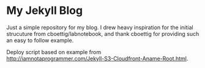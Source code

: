 My Jekyll Blog
====================
Just a simple repository for my blog.  I drew heavy inspiration for the initial strucuture from cboettig/labnotebook, and thank cboettig for providing such an easy to follow example.

Deploy script based on example from http://iamnotaprogrammer.com/Jekyll-S3-Cloudfront-Aname-Root.html.


